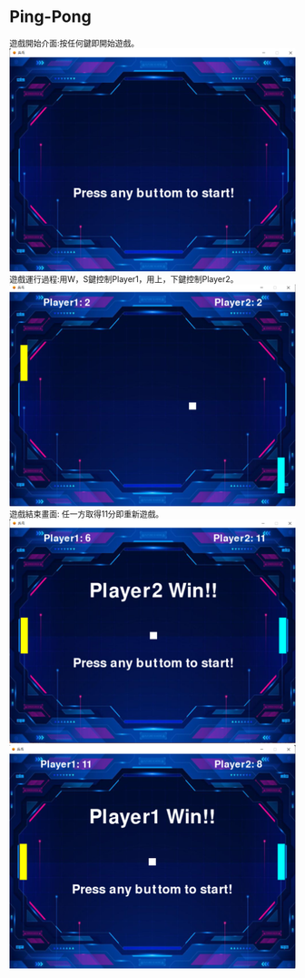 # Ping-Pong
遊戲開始介面:按任何鍵即開始遊戲。
 ![image](https://github.com/c64106153/picture/blob/main/%E8%9E%A2%E5%B9%95%E6%93%B7%E5%8F%96%E7%95%AB%E9%9D%A2%202022-07-16%20125536.png)
遊戲運行過程:用W，S鍵控制Player1，用上，下鍵控制Player2。
 ![image](https://github.com/c64106153/picture/blob/main/%E8%9E%A2%E5%B9%95%E6%93%B7%E5%8F%96%E7%95%AB%E9%9D%A2%202022-07-16%20125557.png)
遊戲結束畫面: 任一方取得11分即重新遊戲。
 ![image](https://github.com/c64106153/picture/blob/main/%E8%9E%A2%E5%B9%95%E6%93%B7%E5%8F%96%E7%95%AB%E9%9D%A2%202022-07-16%20125637.png)
 ![image](https://github.com/c64106153/picture/blob/main/%E8%9E%A2%E5%B9%95%E6%93%B7%E5%8F%96%E7%95%AB%E9%9D%A2%202022-07-16%20125732.png)
